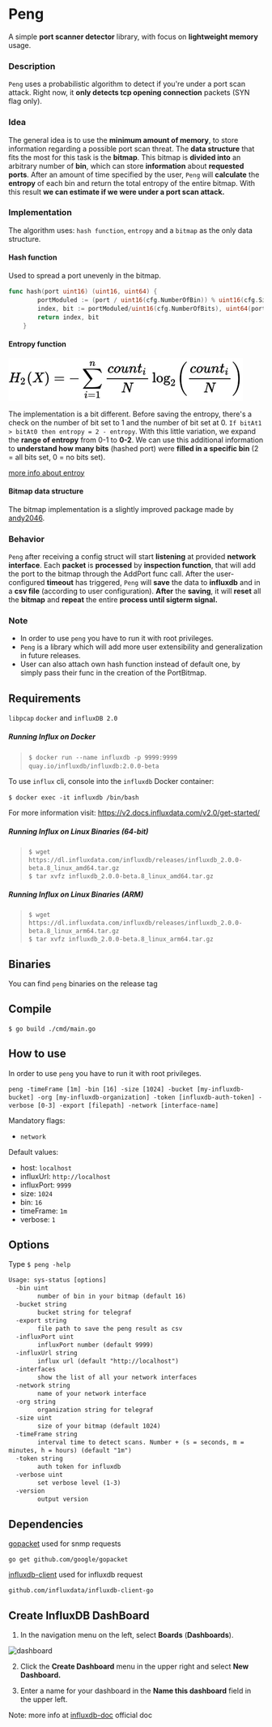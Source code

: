 # Peng

A simple **port scanner detector** library, with focus on **lightweight memory** usage.

### Description 
`Peng` uses a probabilistic algorithm to detect if you're under a port scan attack. Right now, it **only detects tcp opening
connection** packets (SYN flag only).

### Idea

The general idea is to use the **minimum amount of memory**, to store information regarding a possible port scan threat. 
The **data structure** that fits the most for this task is the **bitmap**. This bitmap is **divided into** an arbitrary number of 
**bin**, which can store **information** about **requested ports**. 
After an amount of time specified by the user, `Peng` will **calculate** the **entropy** of each bin and return the total entropy 
of the entire bitmap. With this result **we can estimate if we were under a port scan attack.** 

### Implementation

The algorithm uses: `hash function`, `entropy` and a `bitmap` as the only data structure.

#### Hash function

Used to spread a port unevenly in the bitmap.

```go
func hash(port uint16) (uint16, uint64) {
		portModuled := (port / uint16(cfg.NumberOfBin)) % uint16(cfg.SizeBitmap)
		index, bit := portModuled/uint16(cfg.NumberOfBits), uint64(portModuled)%uint64(cfg.NumberOfBits)
		return index, bit
	}
```

#### Entropy function
![entropy](doc/img/entropy.svg)

The implementation is a bit different. Before saving the entropy, there's a check on the number of bit set to 1
and the number of bit set at 0. ```If bitAt1 > bitAt0 then entropy = 2 - entropy```. With this little variation, we expand the
**range of entropy** from 0-1 to **0-2**. We can use this additional information to **understand how many bits** (hashed port) were
**filled in a specific bin** (2 = all bits set, 0 = no bits set).

[more info about entroy](https://github.com/influxdata/influxdb-client-go) 

#### Bitmap data structure

The bitmap implementation is a slightly improved package made by [andy2046](https://github.com/andy2046/bitmap).

### Behavior

`Peng` after receiving a config struct will start **listening** at provided **network interface**. Each **packet** is **processed** by 
**inspection function**, that will add the port to the bitmap through the AddPort func call. After the user-configured 
**timeout** has triggered, `Peng` will **save** the data to **influxdb** and in a **csv file** (according to user configuration). 
**After** the **saving**, it will **reset** all the **bitmap** and **repeat** the entire **process until sigterm signal.**

### Note

- In order to use `peng` you have to run it with root privileges.
- `Peng` is a library which will add more user extensibility and generalization in future releases.
- User can also attach own hash function instead of default one, by simply pass their func in the creation of the 
PortBitmap.

## Requirements
`libpcap` `docker` and `influxDB 2.0`

##### Running Influx on Docker

> ```$ docker run --name influxdb -p 9999:9999 quay.io/influxdb/influxdb:2.0.0-beta```

To use `influx` cli, console into the `influxdb` Docker container:

```$ docker exec -it influxdb /bin/bash```

For more information visit: <https://v2.docs.influxdata.com/v2.0/get-started/>

##### Running Influx on Linux Binaries (64-bit)

> ```
> $ wget https://dl.influxdata.com/influxdb/releases/influxdb_2.0.0-beta.8_linux_amd64.tar.gz
> $ tar xvfz influxdb_2.0.0-beta.8_linux_amd64.tar.gz
> ```

##### Running Influx on Linux Binaries (ARM)

> ```
> $ wget https://dl.influxdata.com/influxdb/releases/influxdb_2.0.0-beta.8_linux_arm64.tar.gz
> $ tar xvfz influxdb_2.0.0-beta.8_linux_arm64.tar.gz
> ```

## Binaries

You can find `peng` binaries on the release tag

## Compile

```
$ go build ./cmd/main.go
```
## How to use

In order to use `peng` you have to run it with root privileges.

``` 
peng -timeFrame [1m] -bin [16] -size [1024] -bucket [my-influxdb-bucket] -org [my-influxdb-organization] -token [influxdb-auth-token] -verbose [0-3] -export [filepath] -network [interface-name]
```

Mandatory flags:
 - `network`

Default values:
 - host: `localhost`
 - influxUrl: `http://localhost`
 - influxPort: `9999`
 - size: `1024`
 - bin: `16`
 - timeFrame: `1m`
 - verbose: `1`
 
## Options

Type `$ peng -help`

```
Usage: sys-status [options]
  -bin uint
    	number of bin in your bitmap (default 16)
  -bucket string
    	bucket string for telegraf
  -export string
    	file path to save the peng result as csv
  -influxPort uint
    	influxPort number (default 9999)
  -influxUrl string
    	influx url (default "http://localhost")
  -interfaces
    	show the list of all your network interfaces
  -network string
    	name of your network interface
  -org string
    	organization string for telegraf
  -size uint
    	size of your bitmap (default 1024)
  -timeFrame string
    	interval time to detect scans. Number + (s = seconds, m = minutes, h = hours) (default "1m")
  -token string
    	auth token for influxdb
  -verbose uint
    	set verbose level (1-3)
  -version
    	output version

```

## Dependencies

[gopacket](https://github.com/google/gopacket) used for snmp requests

```
go get github.com/google/gopacket
```

[influxdb-client](https://github.com/influxdata/influxdb-client-go) used for influxdb request

```
github.com/influxdata/influxdb-client-go
```

## Create InfluxDB DashBoard

1. In the navigation menu on the left, select **Boards** (**Dashboards**).

![dashboard](doc/img/dash-button.png)

2. Click the **Create Dashboard** menu in the upper right and select **New Dashboard.**

3. Enter a name for your dashboard in the **Name this dashboard** field in the upper left.

Note: more info at [influxdb-doc](https://v2.docs.influxdata.com/v2.0/visualize-data/dashboards/) official doc
